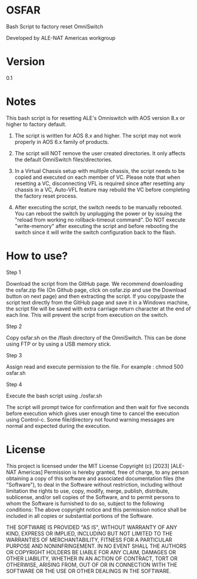 # OSFAR

Bash Script to factory reset OmniSwitch

Developed by ALE-NAT Americas workgroup 


# Version

0.1

# Notes

This bash script is for resetting ALE's Omniswitch with AOS version 8.x or higher to factory default.

1. The script is written for AOS 8.x and higher. The script may not work properly in AOS 6.x family of products.

2. The script will NOT remove the user created directories. It only affects the default OmniSwitch files/directories.

3. In a Virtual Chassis setup with multiple chassis, the script needs to be copied and executed on each member of VC. 
Please note that when resetting a VC, disconnecting VFL is required since after resetting any chassis in a VC, Auto-VFL feature may rebuild the VC before completing the factory reset process.

4. After executing the script, the switch needs to be manually rebooted. You can reboot the switch by unplugging the power or by issuing the "reload from working no rollback-timeout command".
Do NOT execute "write-memory" after executing the script and before rebooting the switch since it will write the switch configuration back to the flash.


# How to use?

Step 1

Download the script from the GitHub page. We recommend downloading the osfar.zip file (On Github page, click on osfar.zip and use the Download button on next page) and then extracting the script. If you copy/paste the script text directly from the GitHub page and save it in a Windows machine, the script file will be saved with extra carriage return character at the end of each line. This will prevent the script from execution on the switch.

Step 2
   
Copy osfar.sh on the /flash directory of the OmniSwitch. This can be done using FTP or by using a USB memory stick.

Step 3

Assign read and execute permission to the file. For example : chmod 500 osfar.sh

Step 4

Execute the bash script using ./osfar.sh

The script will prompt twice for confirmation and then wait for five seconds before execution which gives user enough time to cancel the execution using Control-c.
Some file/directory not found warning messages are normal and expected during the execution. 


# License
This project is licensed under the MIT License
Copyright (c) [2023] [ALE-NAT Americas]
Permission is hereby granted, free of charge, to any person obtaining a copy
of this software and associated documentation files (the "Software"), to deal
in the Software without restriction, including without limitation the rights
to use, copy, modify, merge, publish, distribute, sublicense, and/or sell
copies of the Software, and to permit persons to whom the Software is
furnished to do so, subject to the following conditions:
The above copyright notice and this permission notice shall be included in all
copies or substantial portions of the Software.

THE SOFTWARE IS PROVIDED "AS IS", WITHOUT WARRANTY OF ANY KIND, EXPRESS OR
IMPLIED, INCLUDING BUT NOT LIMITED TO THE WARRANTIES OF MERCHANTABILITY,
FITNESS FOR A PARTICULAR PURPOSE AND NONINFRINGEMENT. IN NO EVENT SHALL THE
AUTHORS OR COPYRIGHT HOLDERS BE LIABLE FOR ANY CLAIM, DAMAGES OR OTHER
LIABILITY, WHETHER IN AN ACTION OF CONTRACT, TORT OR OTHERWISE, ARISING FROM,
OUT OF OR IN CONNECTION WITH THE SOFTWARE OR THE USE OR OTHER DEALINGS IN THE
SOFTWARE.
